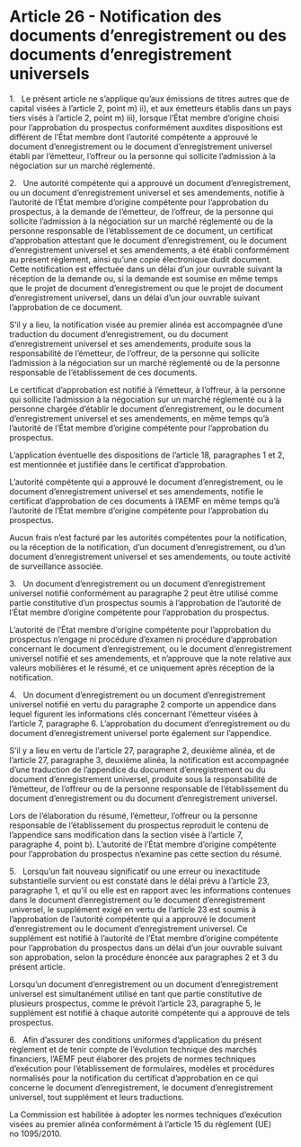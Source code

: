 # Article 26 - Notification des documents d’enregistrement ou des documents d’enregistrement universels


1.   Le présent article ne s’applique qu’aux émissions de titres autres que de capital visées à l’article 2, point m) ii), et aux émetteurs établis dans un pays tiers visés à l’article 2, point m) iii), lorsque l’État membre d’origine choisi pour l’approbation du prospectus conformément auxdites dispositions est différent de l’État membre dont l’autorité compétente a approuvé le document d’enregistrement ou le document d’enregistrement universel établi par l’émetteur, l’offreur ou la personne qui sollicite l’admission à la négociation sur un marché réglementé.

2.   Une autorité compétente qui a approuvé un document d’enregistrement, ou un document d’enregistrement universel et ses amendements, notifie à l’autorité de l’État membre d’origine compétente pour l’approbation du prospectus, à la demande de l’émetteur, de l’offreur, de la personne qui sollicite l’admission à la négociation sur un marché réglementé ou de la personne responsable de l’établissement de ce document, un certificat d’approbation attestant que le document d’enregistrement, ou le document d’enregistrement universel et ses amendements, a été établi conformément au présent règlement, ainsi qu’une copie électronique dudit document. Cette notification est effectuée dans un délai d’un jour ouvrable suivant la réception de la demande ou, si la demande est soumise en même temps que le projet de document d’enregistrement ou que le projet de document d’enregistrement universel, dans un délai d’un jour ouvrable suivant l’approbation de ce document.

S’il y a lieu, la notification visée au premier alinéa est accompagnée d’une traduction du document d’enregistrement, ou du document d’enregistrement universel et ses amendements, produite sous la responsabilité de l’émetteur, de l’offreur, de la personne qui sollicite l’admission à la négociation sur un marché réglementé ou de la personne responsable de l’établissement de ces documents.

Le certificat d’approbation est notifié à l’émetteur, à l’offreur, à la personne qui sollicite l’admission à la négociation sur un marché réglementé ou à la personne chargée d’établir le document d’enregistrement, ou le document d’enregistrement universel et ses amendements, en même temps qu’à l’autorité de l’État membre d’origine compétente pour l’approbation du prospectus.

L’application éventuelle des dispositions de l’article 18, paragraphes 1 et 2, est mentionnée et justifiée dans le certificat d’approbation.

L’autorité compétente qui a approuvé le document d’enregistrement, ou le document d’enregistrement universel et ses amendements, notifie le certificat d’approbation de ces documents à l’AEMF en même temps qu’à l’autorité de l’État membre d’origine compétente pour l’approbation du prospectus.

Aucun frais n’est facturé par les autorités compétentes pour la notification, ou la réception de la notification, d’un document d’enregistrement, ou d’un document d’enregistrement universel et ses amendements, ou toute activité de surveillance associée.

3.   Un document d’enregistrement ou un document d’enregistrement universel notifié conformément au paragraphe 2 peut être utilisé comme partie constitutive d’un prospectus soumis à l’approbation de l’autorité de l’État membre d’origine compétente pour l’approbation du prospectus.

L’autorité de l’État membre d’origine compétente pour l’approbation du prospectus n’engage ni procédure d’examen ni procédure d’approbation concernant le document d’enregistrement, ou le document d’enregistrement universel notifié et ses amendements, et n’approuve que la note relative aux valeurs mobilières et le résumé, et ce uniquement après réception de la notification.

4.   Un document d’enregistrement ou un document d’enregistrement universel notifié en vertu du paragraphe 2 comporte un appendice dans lequel figurent les informations clés concernant l’émetteur visées à l’article 7, paragraphe 6. L’approbation du document d’enregistrement ou du document d’enregistrement universel porte également sur l’appendice.

S’il y a lieu en vertu de l’article 27, paragraphe 2, deuxième alinéa, et de l’article 27, paragraphe 3, deuxième alinéa, la notification est accompagnée d’une traduction de l’appendice du document d’enregistrement ou du document d’enregistrement universel, produite sous la responsabilité de l’émetteur, de l’offreur ou de la personne responsable de l’établissement du document d’enregistrement ou du document d’enregistrement universel.

Lors de l’élaboration du résumé, l’émetteur, l’offreur ou la personne responsable de l’établissement du prospectus reproduit le contenu de l’appendice sans modification dans la section visée à l’article 7, paragraphe 4, point b). L’autorité de l’État membre d’origine compétente pour l’approbation du prospectus n’examine pas cette section du résumé.

5.   Lorsqu’un fait nouveau significatif ou une erreur ou inexactitude substantielle survient ou est constaté dans le délai prévu à l’article 23, paragraphe 1, et qu’il ou elle est en rapport avec les informations contenues dans le document d’enregistrement ou le document d’enregistrement universel, le supplément exigé en vertu de l’article 23 est soumis à l’approbation de l’autorité compétente qui a approuvé le document d’enregistrement ou le document d’enregistrement universel. Ce supplément est notifié à l’autorité de l’État membre d’origine compétente pour l’approbation du prospectus dans un délai d’un jour ouvrable suivant son approbation, selon la procédure énoncée aux paragraphes 2 et 3 du présent article.

Lorsqu’un document d’enregistrement ou un document d’enregistrement universel est simultanément utilisé en tant que partie constitutive de plusieurs prospectus, comme le prévoit l’article 23, paragraphe 5, le supplément est notifié à chaque autorité compétente qui a approuvé de tels prospectus.

6.   Afin d’assurer des conditions uniformes d’application du présent règlement et de tenir compte de l’évolution technique des marchés financiers, l’AEMF peut élaborer des projets de normes techniques d’exécution pour l’établissement de formulaires, modèles et procédures normalisés pour la notification du certificat d’approbation en ce qui concerne le document d’enregistrement, le document d’enregistrement universel, tout supplément et leurs traductions.

La Commission est habilitée à adopter les normes techniques d’exécution visées au premier alinéa conformément à l’article 15 du règlement (UE) no 1095/2010.
